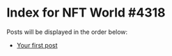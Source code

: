# Index for NFT World #4318
Posts will be displayed in the order below:

- [Your first post](./001-first.md)

